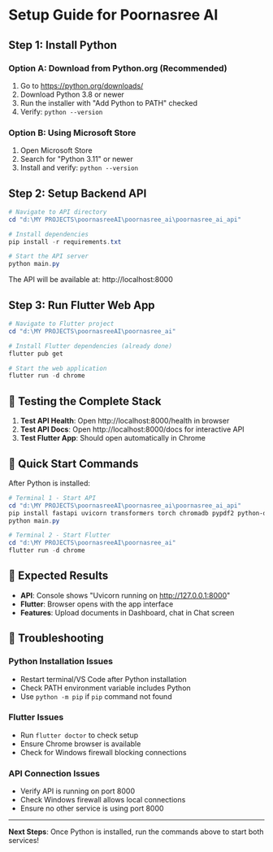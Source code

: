 # Setup Guide for Poornasree AI

## Step 1: Install Python

### Option A: Download from Python.org (Recommended)
1. Go to https://python.org/downloads/
2. Download Python 3.8 or newer
3. Run the installer with "Add Python to PATH" checked
4. Verify: `python --version`

### Option B: Using Microsoft Store
1. Open Microsoft Store
2. Search for "Python 3.11" or newer
3. Install and verify: `python --version`

## Step 2: Setup Backend API

```powershell
# Navigate to API directory
cd "d:\MY PROJECTS\poornasreeAI\poornasree_ai\poornasree_ai_api"

# Install dependencies
pip install -r requirements.txt

# Start the API server
python main.py
```

The API will be available at: http://localhost:8000

## Step 3: Run Flutter Web App

```powershell
# Navigate to Flutter project
cd "d:\MY PROJECTS\poornasreeAI\poornasree_ai"

# Install Flutter dependencies (already done)
flutter pub get

# Start the web application
flutter run -d chrome
```

## 🧪 Testing the Complete Stack

1. **Test API Health**: Open http://localhost:8000/health in browser
2. **Test API Docs**: Open http://localhost:8000/docs for interactive API
3. **Test Flutter App**: Should open automatically in Chrome

## 🚀 Quick Start Commands

After Python is installed:

```powershell
# Terminal 1 - Start API
cd "d:\MY PROJECTS\poornasreeAI\poornasree_ai\poornasree_ai_api"
pip install fastapi uvicorn transformers torch chromadb pypdf2 python-docx sentence-transformers python-multipart
python main.py

# Terminal 2 - Start Flutter
cd "d:\MY PROJECTS\poornasreeAI\poornasree_ai"
flutter run -d chrome
```

## 🎯 Expected Results

- **API**: Console shows "Uvicorn running on http://127.0.0.1:8000"
- **Flutter**: Browser opens with the app interface
- **Features**: Upload documents in Dashboard, chat in Chat screen

## 🔧 Troubleshooting

### Python Installation Issues
- Restart terminal/VS Code after Python installation
- Check PATH environment variable includes Python
- Use `python -m pip` if `pip` command not found

### Flutter Issues
- Run `flutter doctor` to check setup
- Ensure Chrome browser is available
- Check for Windows firewall blocking connections

### API Connection Issues
- Verify API is running on port 8000
- Check Windows firewall allows local connections
- Ensure no other service is using port 8000

---

**Next Steps**: Once Python is installed, run the commands above to start both services!
